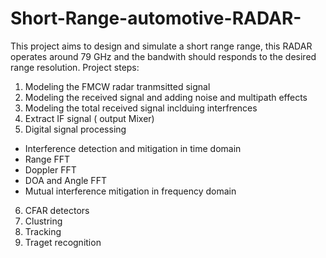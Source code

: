 # Short-Range-automotive-RADAR-
This project aims to design and simulate a short range range, this RADAR operates around 79 GHz and the bandwith should responds to the desired range resolution.
Project steps:

1. Modeling the FMCW radar tranmsitted signal 
2. Modeling the received signal  and adding noise and multipath effects
3. Modeling the total received signal inclduing interfrences 
4. Extract IF signal ( output Mixer)
5. Digital signal processing 
 - Interference detection and mitigation in time domain
 - Range FFT
 - Doppler FFT
 - DOA and Angle FFT
 - Mutual interference mitigation in frequency domain
6. CFAR detectors
7. Clustring
8. Tracking
9. Traget recognition
